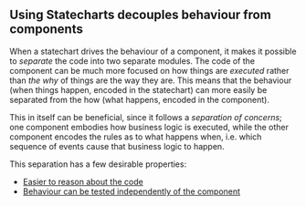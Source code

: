 ## Using Statecharts decouples behaviour from components

When a statechart drives the behaviour of a component, it makes it possible to _separate_ the code into two separate modules.  The code of the component can be much more focused on how things are _executed_ rather than _the why_ of things are the way they are.  This means that the behaviour (when things happen, encoded in the statechart) can more easily be separated from the how (what happens, encoded in the component).

This in itself can be beneficial, since it follows a _separation of concerns_; one component embodies how business logic is executed, while the other component encodes the rules as to what happens when, i.e. which sequence of events cause that business logic to happen.

This separation has a few desirable properties:

* [Easier to reason about the code](benefit-reason-about-code.html)
* [Behaviour can be tested independently of the component](benefit-testable-behaviour.html)
